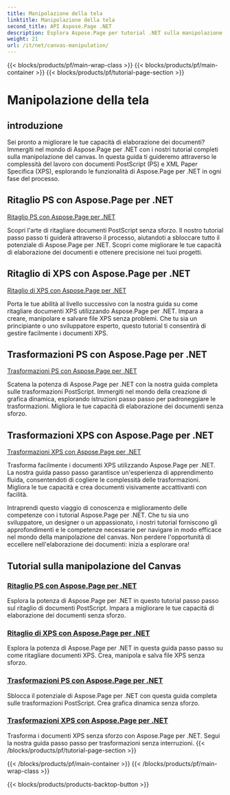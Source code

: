 ```yaml
---
title: Manipolazione della tela
linktitle: Manipolazione della tela
second_title: API Aspose.Page .NET
description: Esplora Aspose.Page per tutorial .NET sulla manipolazione del canvas. Ritagliare e trasformare documenti PS e XPS diventa semplice. Migliora le tue capacità di elaborazione dei documenti.
weight: 21
url: /it/net/canvas-manipulation/
---
```


{{< blocks/products/pf/main-wrap-class >}}
{{< blocks/products/pf/main-container >}}
{{< blocks/products/pf/tutorial-page-section >}}

# Manipolazione della tela


## introduzione

Sei pronto a migliorare le tue capacità di elaborazione dei documenti? Immergiti nel mondo di Aspose.Page per .NET con i nostri tutorial completi sulla manipolazione del canvas. In questa guida ti guideremo attraverso le complessità del lavoro con documenti PostScript (PS) e XML Paper Specifica (XPS), esplorando le funzionalità di Aspose.Page per .NET in ogni fase del processo.

## Ritaglio PS con Aspose.Page per .NET
[Ritaglio PS con Aspose.Page per .NET](./clippingps/)

Scopri l'arte di ritagliare documenti PostScript senza sforzo. Il nostro tutorial passo passo ti guiderà attraverso il processo, aiutandoti a sbloccare tutto il potenziale di Aspose.Page per .NET. Scopri come migliorare le tue capacità di elaborazione dei documenti e ottenere precisione nei tuoi progetti.

## Ritaglio di XPS con Aspose.Page per .NET
[Ritaglio di XPS con Aspose.Page per .NET](./clippingxps/)

Porta le tue abilità al livello successivo con la nostra guida su come ritagliare documenti XPS utilizzando Aspose.Page per .NET. Impara a creare, manipolare e salvare file XPS senza problemi. Che tu sia un principiante o uno sviluppatore esperto, questo tutorial ti consentirà di gestire facilmente i documenti XPS.

## Trasformazioni PS con Aspose.Page per .NET
[Trasformazioni PS con Aspose.Page per .NET](./transformationsps/)

Scatena la potenza di Aspose.Page per .NET con la nostra guida completa sulle trasformazioni PostScript. Immergiti nel mondo della creazione di grafica dinamica, esplorando istruzioni passo passo per padroneggiare le trasformazioni. Migliora le tue capacità di elaborazione dei documenti senza sforzo.

## Trasformazioni XPS con Aspose.Page per .NET
[Trasformazioni XPS con Aspose.Page per .NET](./transformationsxps/)

Trasforma facilmente i documenti XPS utilizzando Aspose.Page per .NET. La nostra guida passo passo garantisce un'esperienza di apprendimento fluida, consentendoti di cogliere le complessità delle trasformazioni. Migliora le tue capacità e crea documenti visivamente accattivanti con facilità.

Intraprendi questo viaggio di conoscenza e miglioramento delle competenze con i tutorial Aspose.Page per .NET. Che tu sia uno sviluppatore, un designer o un appassionato, i nostri tutorial forniscono gli approfondimenti e le competenze necessarie per navigare in modo efficace nel mondo della manipolazione del canvas. Non perdere l'opportunità di eccellere nell'elaborazione dei documenti: inizia a esplorare ora!
## Tutorial sulla manipolazione del Canvas
### [Ritaglio PS con Aspose.Page per .NET](./clippingps/)
Esplora la potenza di Aspose.Page per .NET in questo tutorial passo passo sul ritaglio di documenti PostScript. Impara a migliorare le tue capacità di elaborazione dei documenti senza sforzo.
### [Ritaglio di XPS con Aspose.Page per .NET](./clippingxps/)
Esplora la potenza di Aspose.Page per .NET in questa guida passo passo su come ritagliare documenti XPS. Crea, manipola e salva file XPS senza sforzo.
### [Trasformazioni PS con Aspose.Page per .NET](./transformationsps/)
Sblocca il potenziale di Aspose.Page per .NET con questa guida completa sulle trasformazioni PostScript. Crea grafica dinamica senza sforzo.
### [Trasformazioni XPS con Aspose.Page per .NET](./transformationsxps/)
Trasforma i documenti XPS senza sforzo con Aspose.Page per .NET. Segui la nostra guida passo passo per trasformazioni senza interruzioni.
{{< /blocks/products/pf/tutorial-page-section >}}

{{< /blocks/products/pf/main-container >}}
{{< /blocks/products/pf/main-wrap-class >}}

{{< blocks/products/products-backtop-button >}}
